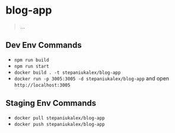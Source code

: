 # blog-app

> ...

## Dev Env Commands

* `npm run build`
* `npm run start`
* `docker build . -t stepaniukalex/blog-app`
* `docker run -p 3005:3005 -d stepaniukalex/blog-app` and open `http://localhost:3005`

## Staging Env Commands

* `docker pull stepaniukalex/blog-app`
* `docker push stepaniukalex/blog-app`

